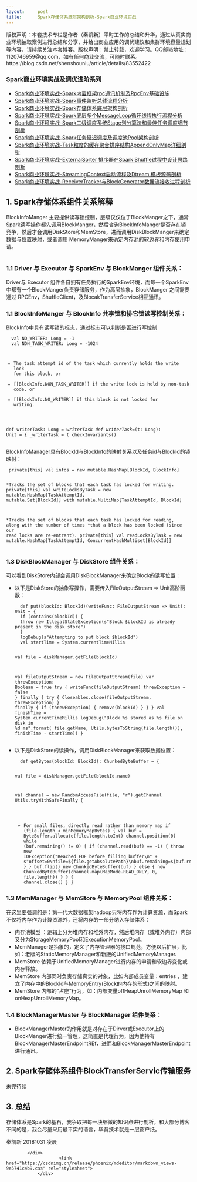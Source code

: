 ```yaml
---
layout:     post
title:      Spark存储体系底层架构剖析-Spark商业环境实战
---
```

<div id="article_content" class="article_content clearfix csdn-tracking-statistics" data-pid="blog" data-mod="popu_307" data-dsm="post">
								<div class="article-copyright">
					版权声明：本套技术专栏是作者（秦凯新）平时工作的总结和升华，通过从真实商业环境抽取案例进行总结和分享，并给出商业应用的调优建议和集群环境容量规划等内容，请持续关注本套博客。版权声明：禁止转载，欢迎学习。QQ邮箱地址：1120746959@qq.com，如有任何商业交流，可随时联系。					https://blog.csdn.net/shenshouniu/article/details/83552422				</div>
								            <div id="content_views" class="markdown_views prism-atom-one-dark">
							<!-- flowchart 箭头图标 勿删 -->
							<svg xmlns="http://www.w3.org/2000/svg" style="display: none;"><path stroke-linecap="round" d="M5,0 0,2.5 5,5z" id="raphael-marker-block" style="-webkit-tap-highlight-color: rgba(0, 0, 0, 0);"></path></svg>
							<h3><a id="Spark_1"></a>Spark商业环境实战及调优进阶系列</h3>
<ul>
<li><a href="https://juejin.im/post/5bd55b4de51d4579470247eb" rel="nofollow">Spark商业环境实战-Spark内置框架rpc通讯机制及RpcEnv基础设施 </a></li>
<li><a href="https://juejin.im/post/5bd583f0e51d452c296ef5dd" rel="nofollow">Spark商业环境实战-Spark事件监听总线流程分析</a></li>
<li><a href="https://juejin.im/post/5bd854955188255ca65da7ed" rel="nofollow">Spark商业环境实战-Spark存储体系底层架构剖析</a></li>
<li><a href="https://juejin.im/post/5bd8553af265da0adb311f58" rel="nofollow">Spark商业环境实战-Spark底层多个MessageLoop循环线程执行流程分析</a></li>
<li><a href="https://juejin.im/post/5bd88932f265da0ae5056199" rel="nofollow">Spark商业环境实战-Spark二级调度系统Stage划分算法和最佳任务调度细节剖析</a></li>
<li><a href="https://juejin.im/post/5bdc2676f265da611b57cd20" rel="nofollow">Spark商业环境实战-Spark任务延迟调度及调度池Pool架构剖析</a></li>
<li><a href="https://juejin.im/post/5bdd0a87f265da612859937d" rel="nofollow">Spark商业环境实战-Task粒度的缓存聚合排序结构AppendOnlyMap详细剖析</a></li>
<li><a href="https://juejin.im/post/5bdd3ac86fb9a049d7471f52" rel="nofollow">Spark商业环境实战-ExternalSorter 排序器在Spark Shuffle过程中设计思路剖析</a></li>
<li><a href="https://juejin.im/post/5bdb091ff265da392b2c51bf" rel="nofollow">Spark商业环境实战-StreamingContext启动流程及Dtream 模板源码剖析</a></li>
<li><a href="https://juejin.im/post/5bdb0e76e51d456c6f1cc45f" rel="nofollow">Spark商业环境实战-ReceiverTracker与BlockGenerator数据流接收过程剖析</a></li>
</ul>
<h2><a id="1_Spark_13"></a>1. Spark存储体系组件关系解释</h2>
<p>BlockInfoManger 主要提供读写锁控制，层级仅仅位于BlockManger之下，通常Spark读写操作都先调用BlockManger，然后咨询BlockInfoManger是否存在锁竞争，然后才会调用DiskStore和MemStore，进而调用DiskBlockManger来确定数据与位置映射，或者调用 MemoryManger来确定内存池的软边界和内存使用申请。</p>
<p><img src="https://user-gold-cdn.xitu.io/2018/10/30/166c5a60cb7efa54?w=615&amp;h=556&amp;f=png&amp;s=62956" alt=""></p>
<h3><a id="11_Driver__Executor__SparkEnv__BlockManger__18"></a>1.1 Driver 与 Executor 与 SparkEnv 与 BlockManger 组件关系：</h3>
<p>Driver与 Executor 组件各自拥有任务执行的SparkEnv环境，而每一个SparkEnv 中都有一个BlockManger负责存储服务，作为高层抽象，BlockManger 之间需要通过 RPCEnv，ShuffleClient，及BlocakTransferService相互通讯。</p>
<h3><a id="11_BlockInfoManger__BlockInfo___20"></a>1.1 BlockInfoManger 与 BlockInfo  共享锁和排它锁读写控制关系：</h3>
<p>BlockInfo中具有读写锁的标志，通过标志可以判断是否进行写控制</p>
<pre><code>  val NO_WRITER: Long = -1
  val NON_TASK_WRITER: Long = -1024
  
 * The task attempt id of the task which currently holds the write lock for this block, or
 * [[BlockInfo.NON_TASK_WRITER]] if the write lock is held by non-task code, or
 * [[BlockInfo.NO_WRITER]] if this block is not locked for writing.
 
 def writerTask: Long = _writerTask
 def writerTask_=(t: Long): Unit = {
 _writerTask = t
    checkInvariants()
</code></pre>
<p>BlockInfoManager具有BlockId与BlockInfo的映射关系以及任务id与BlockId的锁映射：</p>
<pre><code> private[this] val infos = new mutable.HashMap[BlockId, BlockInfo]  
 
 *Tracks the set of blocks that each task has locked for writing.
 private[this] val writeLocksByTask = new mutable.HashMap[TaskAttemptId, mutable.Set[BlockId]]
                                       with mutable.MultiMap[TaskAttemptId, BlockId]
 
 *Tracks the set of blocks that each task has locked for reading, along with the number of times
 *that a block has been locked (since our read locks are re-entrant).
 private[this] val readLocksByTask =
 new mutable.HashMap[TaskAttemptId, ConcurrentHashMultiset[BlockId]]
</code></pre>
<h3><a id="13_DiskBlockManager__DiskStore__51"></a>1.3 DiskBlockManager 与 DiskStore 组件关系：</h3>
<p>可以看到DiskStore内部会调用DiskBlockManager来确定Block的读写位置：</p>
<ul>
<li>
<p>以下是DiskStore的抽象写操作，需要传入FileOutputStream =&gt; Unit高阶函数：</p>
<pre><code>  def put(blockId: BlockId)(writeFunc: FileOutputStream =&gt; Unit): Unit = {
  if (contains(blockId)) {
  throw new IllegalStateException(s"Block $blockId is already present in the disk store")
  }
  logDebug(s"Attempting to put block $blockId")
  val startTime = System.currentTimeMillis
  
  val file = diskManager.getFile(blockId)
  
  val fileOutputStream = new FileOutputStream(file)
  var threwException: Boolean = true
  try {
      writeFunc(fileOutputStream)
      threwException = false
  } finally {
   try {
      Closeables.close(fileOutputStream, threwException)
   } finally {
   if (threwException) {
    remove(blockId)
          }
      }
  }
  val finishTime = System.currentTimeMillis
  logDebug("Block %s stored as %s file on disk in %d ms".format(
  file.getName,
  Utils.bytesToString(file.length()),
  finishTime - startTime))
  }
</code></pre>
</li>
<li>
<p>以下是DiskStore的读操作，调用DiskBlockManager来获取数据位置：</p>
<pre><code>  def getBytes(blockId: BlockId): ChunkedByteBuffer = {
  
  val file = diskManager.getFile(blockId.name)
 
  val channel = new RandomAccessFile(file, "r").getChannel
  Utils.tryWithSafeFinally {
* For small files, directly read rather than memory map
  if (file.length &lt; minMemoryMapBytes) {
  val buf = ByteBuffer.allocate(file.length.toInt)
  channel.position(0)
  while (buf.remaining() != 0) {
    if (channel.read(buf) == -1) {
      throw new IOException("Reached EOF before filling buffer\n" +
        s"offset=0\nfile=${file.getAbsolutePath}\nbuf.remaining=${buf.remaining}")
    }
  }
  buf.flip()
  new ChunkedByteBuffer(buf)
  } else {
  new ChunkedByteBuffer(channel.map(MapMode.READ_ONLY, 0, file.length))
      }
  } {
  channel.close()
   }
  }
</code></pre>
</li>
</ul>
<h3><a id="13_MemManager__MemStore__MemoryPool__114"></a>1.3 MemManager 与 MemStore 与 MemoryPool 组件关系：</h3>
<p>在这里要强调的是：第一代大数据框架hadoop只将内存作为计算资源，而Spark不仅将内存作为计算资源外，还将内存的一部分纳入存储体系：</p>
<ul>
<li>内存池模型 ：逻辑上分为堆内存和堆外内存，然后堆内存（或堆外内存）内部又分为StorageMemoryPool和ExecutionMemoryPool。</li>
<li>MemManager是抽象的，定义了内存管理器的接口规范，方便以后扩展，比如：老版的StaticMemoryManager和新版的UnifiedMemoryManager.</li>
<li>MemStore 依赖于UnifiedMemoryManager进行内存的申请和软边界变化或内存释放。</li>
<li>MemStore 内部同时负责存储真实的对象，比如内部成员变量：entries ，建立了内存中的BlockId与MemoryEntry(Block的内存的形式)之间的映射。</li>
<li>MemStore 内部的“占座”行为，如：内部变量offHeapUnrollMemoryMap 和onHeapUnrollMemoryMap。</li>
</ul>
<h3><a id="14_BlockManagerMaster__BlockManager__123"></a>1.4 BlockManagerMaster 与 BlockManager 组件关系：</h3>
<ul>
<li>BlockManagerMaster的作用就是对存在于Dirver或Executor上的BlockManger进行统一管理，这简直是代理行为，因为他持有BlockManagerMasterEndpointREf，进而和BlockManagerMasterEndpoint进行通讯。</li>
</ul>
<h2><a id="2_SparkBlockTransferServic_126"></a>2. Spark存储体系组件BlockTransferServic传输服务</h2>
<p>未完待续</p>
<h2><a id="3__130"></a>3. 总结</h2>
<p>存储体系是Spark的基石，我争取把每一块细微的知识点进行剖析，和大部分博客不同的是，我会尽量采用最平实的语言，毕竟技术就是一层窗户纸。</p>
<p>秦凯新  20181031 凌晨</p>

            </div>
						<link href="https://csdnimg.cn/release/phoenix/mdeditor/markdown_views-9e5741c4b9.css" rel="stylesheet">
                </div>